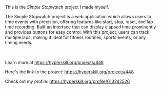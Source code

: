 This is the *Simple Stopwatch* project I made myself.


<p>The Simple Stopwatch project is a web application which allows users to time events with precision, offering features like start, stop, reset, and lap time recording. Built an interface that can display elapsed time prominently and provides buttons for easy control. With this project, users can track multiple laps, making it ideal for fitness routines, sports events, or any timing needs. </p><br/><br/>Learn more at <a href="https://hyperskill.org/projects/448?utm_source=ide&utm_medium=ide&utm_campaign=ide&utm_content=project-card">https://hyperskill.org/projects/448</a>

Here's the link to the project: https://hyperskill.org/projects/448

Check out my profile: https://hyperskill.org/profile/613242526